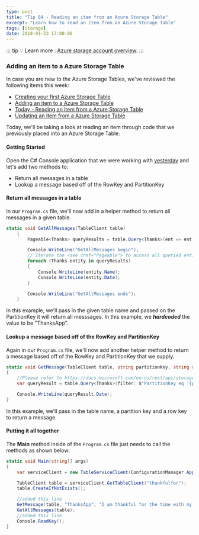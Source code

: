 ```yaml
---
type: post
title: "Tip 84 - Reading an item from an Azure Storage Table"
excerpt: "Learn how to read an item from an Azure Storage Table"
tags: [Storage]
date: 2018-01-23 17:00:00
---
```


::: tip
:bulb: Learn more : [Azure storage account overview](https://docs.microsoft.com/azure/storage/common/storage-account-overview?WT.mc_id=docs-azuredevtips-azureappsdev).
:::

### Adding an item to a Azure Storage Table

In case you are new to the Azure Storage Tables, we've reviewed the following items this week:

* [Creating your first Azure Storage Table](https://microsoft.github.io/AzureTipsAndTricks/blog/tip82.html)
* [Adding an item to a Azure Storage Table](https://microsoft.github.io/AzureTipsAndTricks/blog/tip83.html)
* [Today - Reading an item from a Azure Storage Table](https://microsoft.github.io/AzureTipsAndTricks/blog/tip84.html)
* [Updating an item from a Azure Storage Table](https://microsoft.github.io/AzureTipsAndTricks/blog/tip85.html)

Today, we'll be taking a look at reading an item through code that we previously placed into an Azure Storage Table.

#### Getting Started

Open the C# Console application that we were working with [yesterday](https://microsoft.github.io/AzureTipsAndTricks/blog/tip83.html) and let's add two methods to:

* Return all messages in a table
* Lookup a message based off of the RowKey and PartitionKey

#### Return all messages in a table

In our `Program.cs` file, we'll now add in a helper method to return all messages in a given table.

```csharp
static void GetAllMessages(TableClient table)
    {
        Pageable<Thanks> queryResults = table.Query<Thanks>(ent => ent.PartitionKey.Equals("ThanksApp"));

        Console.WriteLine("GetAllMessages begin");
        // Iterate the <see cref="Pageable"> to access all queried entities.
        foreach (Thanks entity in queryResults)
        {
            Console.WriteLine(entity.Name);
            Console.WriteLine(entity.Date);
        }

        Console.WriteLine("GetAllMessages ends");
    }
```

In this example, we'll pass in the given table name and passed on the PartitionKey it will return all messsages. In this example, we  ***hardcoded*** the value to be "ThanksApp".

#### Lookup a message based off of the RowKey and PartitionKey

Again in our `Program.cs` file, we'll now add another helper method to return a message based off of the RowKey and PartitionKey that we supply.

```csharp
static void GetMessage(TableClient table, string partitionKey, string rowKey)
{
    //Please refer to https://docs.microsoft.com/en-us/rest/api/storageservices/querying-tables-and-entities for more details about query syntax.
    var queryResult = table.Query<Thanks>(filter: $"PartitionKey eq '{partitionKey}' and RowKey eq '{rowKey}'").Single();

    Console.WriteLine(queryResult.Date);
}
```

In this example, we'll pass in the table name, a partition key and a row key to return a message.

#### Putting it all together

The **Main** method inside of the `Program.cs` file just needs to call the methods as shown below:

```csharp
static void Main(string[] args)
{
    var serviceClient = new TableServiceClient(ConfigurationManager.AppSettings["StorageConnection"]);

    TableClient table = serviceClient.GetTableClient("thankfulfor");
    table.CreateIfNotExists();

    //added this line
    GetMessage(table, "ThanksApp", "I am thankful for the time with my family");
    GetAllMessages(table);
    //added this line
    Console.ReadKey();
}
```
